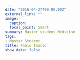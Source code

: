 ```yaml
---
date: "2016-04-27T00:00:00Z"
external_link: ""
image:
  caption: 
  focal_point: Smart
summary: Master student Medicine
tags:
- Master Student
title: Fabio Inacio
show_date: false
---
```

